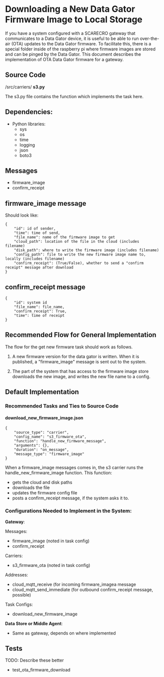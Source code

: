 # Downloading a New Data Gator Firmware Image to Local Storage
If you have a system configured with a SCARECRO gateway that communicates to a Data Gator device, it is useful to be able to run over-the-air (OTA) updates to the Data Gator firmware. To facilitate this, there is a special folder inside of the raspberry pi where firmware images are stored and can be pinged by the Data Gator. This document describes the implementation of OTA Data Gator firmware for a gateway. 

## Source Code
/src/carriers/
**s3.py**

The s3.py file contains the function which implements the task here.

## Dependencies:
- Python libraries:
    - sys
    - os
    - time
    - logging
    - json
    - boto3 

## Messages 
- firmware_image 
- confirm_receipt

## firmware_image message 
Should look like: 

    {
        "id": id of sender,
        "time": time of send,
        "file_name": name of the firmware image to get
        "cloud_path": location of the file in the cloud (includes filename)
        "disk_path": where to write the firmware image (includes filename)
        "config_path": file to write the new firmware image name to, locally (includes filename)
        "confirm_receipt": (True/False), whether to send a "confirm receipt" message after download
    } 

## confirm_receipt message

    {
        "id": system id
        "file_name": file_name,
        "confirm_receipt": True,
        "time": time of receipt
    }

## Recommended Flow for General Implementation
The flow for the get new firmware task should work as follows. 

1. A new firmware version for the data gator is written. When it is published, a "firmware_image" message is sent out to the system. 

2. The part of the system that has access to the firmware image store downloads the new image, and writes the new file name to a config. 

## Default Implementation 
### Recommended Tasks and Ties to Source Code 

#### download_new_firmware_image.json 

    {
        "source_type": "carrier",
        "config_name": "s3_firmware_ota",
        "function": "handle_new_firmware_message",
        "arguments": {},
        "duration": "on_message",
        "message_type": "firmware_image" 
    }


When a firmware_image messages comes in, the s3 carrier runs the handle_new_firmware_image function. This function: 
- gets the cloud and disk paths
- downloads the file
- updates the firmware config file 
- posts a confirm_receipt message, if the system asks it to. 


### Configurations Needed to Implement in the System:
**Gateway**:

Messages:
-  firmware_image (noted in task config)
- confirm_receipt 

Carriers:
- s3_firmware_ota (noted in task config)

Addresses: 
- cloud_mqtt_receive (for incoming firmware_imagea message
- cloud_mqtt_send_immediate (for outbound confirm_receipt message, possible)

Task Configs:
- download_new_firmware_image


**Data Store or Middle Agent**:
- Same as gateway, depends on where implemented 


## Tests 
TODO: Describe these better
- test_ota_firmware_download